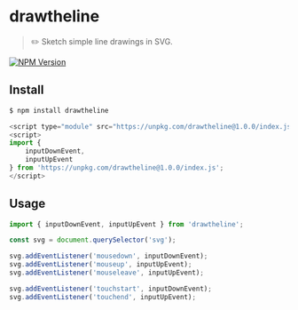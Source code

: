 # drawtheline

> ✏️ Sketch simple line drawings in SVG.

[![NPM Version](http://img.shields.io/npm/v/drawtheline.svg?style=flat)](https://www.npmjs.org/package/drawtheline)

## Install

```bash
$ npm install drawtheline
```

```javascript
<script type="module" src="https://unpkg.com/drawtheline@1.0.0/index.js"></script>
<script>
import {
    inputDownEvent,
    inputUpEvent
} from 'https://unpkg.com/drawtheline@1.0.0/index.js';
</script>
```

## Usage

```javascript
import { inputDownEvent, inputUpEvent } from 'drawtheline';

const svg = document.querySelector('svg');

svg.addEventListener('mousedown', inputDownEvent);
svg.addEventListener('mouseup', inputUpEvent);
svg.addEventListener('mouseleave', inputUpEvent);

svg.addEventListener('touchstart', inputDownEvent);
svg.addEventListener('touchend', inputUpEvent);
```
